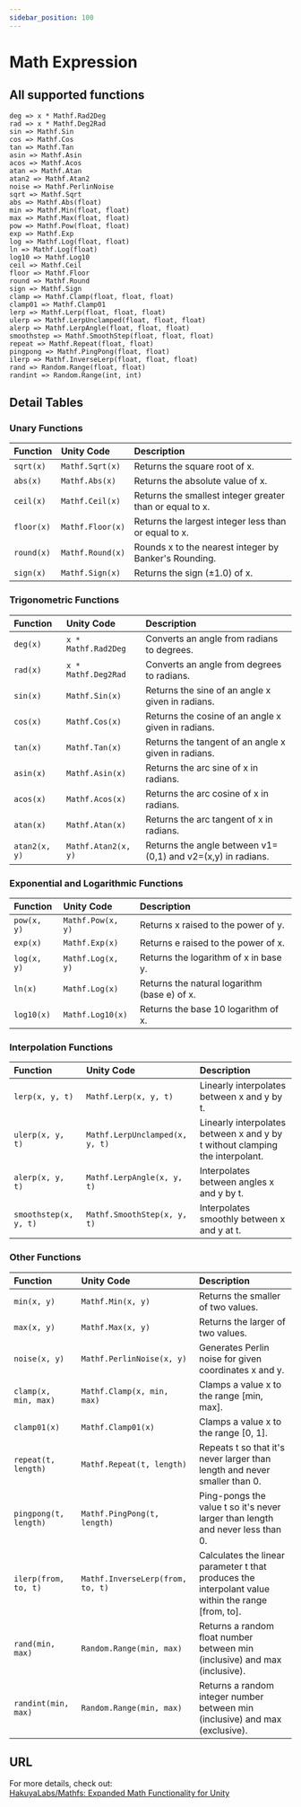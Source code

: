 ```yaml
---
sidebar_position: 100
---
```


# Math Expression

## All supported functions

```
deg => x * Mathf.Rad2Deg
rad => x * Mathf.Deg2Rad
sin => Mathf.Sin
cos => Mathf.Cos
tan => Mathf.Tan
asin => Mathf.Asin
acos => Mathf.Acos
atan => Mathf.Atan
atan2 => Mathf.Atan2
noise => Mathf.PerlinNoise
sqrt => Mathf.Sqrt
abs => Mathf.Abs(float)
min => Mathf.Min(float, float)
max => Mathf.Max(float, float)
pow => Mathf.Pow(float, float)
exp => Mathf.Exp
log => Mathf.Log(float, float)
ln => Mathf.Log(float)
log10 => Mathf.Log10
ceil => Mathf.Ceil
floor => Mathf.Floor
round => Mathf.Round
sign => Mathf.Sign
clamp => Mathf.Clamp(float, float, float)
clamp01 => Mathf.Clamp01
lerp => Mathf.Lerp(float, float, float)
ulerp => Mathf.LerpUnclamped(float, float, float)
alerp => Mathf.LerpAngle(float, float, float)
smoothstep => Mathf.SmoothStep(float, float, float)
repeat => Mathf.Repeat(float, float)
pingpong => Mathf.PingPong(float, float)
ilerp => Mathf.InverseLerp(float, float, float)
rand => Random.Range(float, float)
randint => Random.Range(int, int)
```

## Detail Tables

### Unary Functions

| Function   | Unity Code       | Description                                              |
|:---------- |:---------------- |:-------------------------------------------------------- |
| `sqrt(x)`  | `Mathf.Sqrt(x)`  | Returns the square root of x.                            |
| `abs(x)`   | `Mathf.Abs(x)`   | Returns the absolute value of x.                         |
| `ceil(x)`  | `Mathf.Ceil(x)`  | Returns the smallest integer greater than or equal to x. |
| `floor(x)` | `Mathf.Floor(x)` | Returns the largest integer less than or equal to x.     |
| `round(x)` | `Mathf.Round(x)` | Rounds x to the nearest integer by Banker's Rounding.    |
| `sign(x)`  | `Mathf.Sign(x)`  | Returns the sign (±1.0) of x.                            |

### Trigonometric Functions

| Function      | Unity Code          | Description                                                 |
|:------------- |:------------------- |:----------------------------------------------------------- |
| `deg(x)`      | `x * Mathf.Rad2Deg` | Converts an angle from radians to degrees.                  |
| `rad(x)`      | `x * Mathf.Deg2Rad` | Converts an angle from degrees to radians.                  |
| `sin(x)`      | `Mathf.Sin(x)`      | Returns the sine of an angle x given in radians.            |
| `cos(x)`      | `Mathf.Cos(x)`      | Returns the cosine of an angle x given in radians.          |
| `tan(x)`      | `Mathf.Tan(x)`      | Returns the tangent of an angle x given in radians.         |
| `asin(x)`     | `Mathf.Asin(x)`     | Returns the arc sine of x in radians.                       |
| `acos(x)`     | `Mathf.Acos(x)`     | Returns the arc cosine of x in radians.                     |
| `atan(x)`     | `Mathf.Atan(x)`     | Returns the arc tangent of x in radians.                    |
| `atan2(x, y)` | `Mathf.Atan2(x, y)` | Returns the angle between v1=(0,1) and v2=(x,y) in radians. |

### Exponential and Logarithmic Functions

| Function    | Unity Code        | Description                                  |
|:----------- |:----------------- |:-------------------------------------------- |
| `pow(x, y)` | `Mathf.Pow(x, y)` | Returns x raised to the power of y.          |
| `exp(x)`    | `Mathf.Exp(x)`    | Returns e raised to the power of x.          |
| `log(x, y)` | `Mathf.Log(x, y)` | Returns the logarithm of x in base y.        |
| `ln(x)`     | `Mathf.Log(x)`    | Returns the natural logarithm (base e) of x. |
| `log10(x)`  | `Mathf.Log10(x)`  | Returns the base 10 logarithm of x.          |

### Interpolation Functions

| Function              | Unity Code                     | Description                                                                  |
|:--------------------- |:------------------------------ |:---------------------------------------------------------------------------- |
| `lerp(x, y, t)`       | `Mathf.Lerp(x, y, t)`          | Linearly interpolates between x and y by t.                                  |
| `ulerp(x, y, t)`      | `Mathf.LerpUnclamped(x, y, t)` | Linearly interpolates between x and y by t without clamping the interpolant. |
| `alerp(x, y, t)`      | `Mathf.LerpAngle(x, y, t)`     | Interpolates between angles x and y by t.                                    |
| `smoothstep(x, y, t)` | `Mathf.SmoothStep(x, y, t)`    | Interpolates smoothly between x and y at t.                                  |


### Other Functions

| Function              | Unity Code                       | Description                                                                                          |
|:--------------------- |:-------------------------------- |:---------------------------------------------------------------------------------------------------- |
| `min(x, y)`           | `Mathf.Min(x, y)`                | Returns the smaller of two values.                                                                   |
| `max(x, y)`           | `Mathf.Max(x, y)`                | Returns the larger of two values.                                                                    |
| `noise(x, y)`         | `Mathf.PerlinNoise(x, y)`        | Generates Perlin noise for given coordinates x and y.                                                |
| `clamp(x, min, max)`  | `Mathf.Clamp(x, min, max)`       | Clamps a value x to the range \[min, max\].                                                          |
| `clamp01(x)`          | `Mathf.Clamp01(x)`               | Clamps a value x to the range \[0, 1\].                                                              |
| `repeat(t, length)`   | `Mathf.Repeat(t, length)`        | Repeats t so that it's never larger than length and never smaller than 0.                            |
| `pingpong(t, length)` | `Mathf.PingPong(t, length)`      | Ping-pongs the value t so it's never larger than length and never less than 0.                       |
| `ilerp(from, to, t)`  | `Mathf.InverseLerp(from, to, t)` | Calculates the linear parameter t that produces the interpolant value within the range \[from, to\]. |
| `rand(min, max)`      | `Random.Range(min, max)`         | Returns a random float number between min (inclusive) and max (inclusive).                           |
| `randint(min, max)`   | `Random.Range(min, max)`         | Returns a random integer number between min (inclusive) and max (exclusive).                         |

## URL

For more details, check out:  
[HakuyaLabs/Mathfs: Expanded Math Functionality for Unity](https://github.com/HakuyaLabs/Mathfs)
